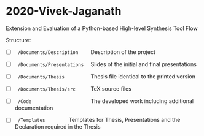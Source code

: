 # 2020-Vivek-Jaganath

Extension and Evaluation of a Python-based High-level Synthesis Tool Flow

Structure:

* [ ] `  /Documents/Description     `  Description of the project

* [ ] `  /Documents/Presentations   `  Slides of the initial and final presentations

* [ ] `  /Documents/Thesis          `  Thesis file identical to the printed version

* [ ] `  /Documents/Thesis/src      `  TeX source files

* [ ] `  /Code                      `  The developed work including additional documentation

* [ ] `  /Templates		    `  Templates for Thesis, Presentations and the Declaration required in the Thesis
